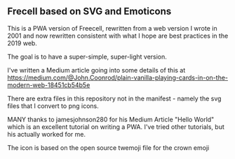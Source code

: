 ## Frecell based on SVG and Emoticons

This is a PWA version of Freecell, rewritten from a web version I wrote in 2001 and now rewritten consistent with what I hope are best practices in the 2019 web. 

The goal is to have a super-simple, super-light version.

I've written a Medium article going into some details of this at https://medium.com/@John.Coonrod/plain-vanilla-playing-cards-in-on-the-modern-web-18451cb54b5e

There are extra files in this repository not in the manifest - namely the svg files that I convert to png icons.

MANY thanks to jamesjohnson280 for his Medium Article "Hello World" which is an excellent tutorial on writing a PWA. I've tried other tutorials, but his actually worked for me.

The icon is based on the open source twemoji file for the crown emoji

